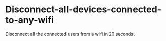 # Disconnect-all-devices-connected-to-any-wifi
Disconnect all the connected users from a wifi in 20 seconds.
